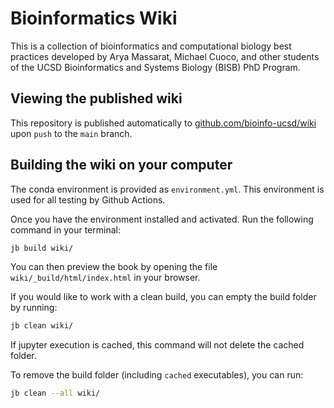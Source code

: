 # Bioinformatics Wiki

This is a collection of bioinformatics and computational biology best practices developed by Arya Massarat, Michael Cuoco, and other students of the UCSD Bioinformatics and Systems Biology (BISB) PhD Program.

## Viewing the published wiki

This repository is published automatically to [github.com/bioinfo-ucsd/wiki](https://github.com/bioinfo-ucsd/wiki) upon `push` to the `main` branch.

<!-- TODO: add contibuting guidelines -->

## Building the wiki on your computer

The conda environment is provided as `environment.yml`. This environment is used for all testing by Github Actions.

Once you have the environment installed and activated. Run the following command in your terminal:

```bash
jb build wiki/
```

You can then preview the book by opening the file `wiki/_build/html/index.html` in your browser.

If you would like to work with a clean build, you can empty the build folder by running:

```bash
jb clean wiki/
```

If jupyter execution is cached, this command will not delete the cached folder.

To remove the build folder (including `cached` executables), you can run:

```bash
jb clean --all wiki/
```
